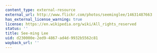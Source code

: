 ```yaml
---
content_type: external-resource
external_url: http://www.flickr.com/photos/seeminglee/14631487663
has_external_license_warning: true
license: https://en.wikipedia.org/wiki/All_rights_reserved
status: ''
title: See-ming Lee
uid: d230000e-2ed9-4867-ad4d-9932b5562c81
wayback_url: ''
---
```


